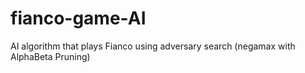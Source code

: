 # fianco-game-AI
AI algorithm that plays Fianco using adversary search (negamax with AlphaBeta Pruning)
